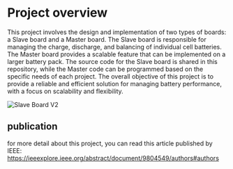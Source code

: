 # Project overview 
This project involves the design and implementation of two types of boards: a Slave board and a Master board. The Slave board is responsible for managing the charge, discharge, and balancing of individual cell batteries. The Master board provides a scalable feature that can be implemented on a larger battery pack. The source code for the Slave board is shared in this repository, while the Master code can be programmed based on the specific needs of each project. The overall objective of this project is to provide a reliable and efficient solution for managing battery performance, with a focus on scalability and flexibility.

![Slave Board V2](https://github.com/mahdiyar-raees/Battery-Management-System_-BMS/blob/main/BMS_SLAVE_BOARD.jpg)
## publication
for more detail about this project, you can read this article published by IEEE:
https://ieeexplore.ieee.org/abstract/document/9804549/authors#authors
